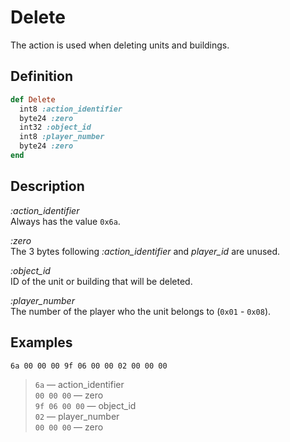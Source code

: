 # Delete

The action is used when deleting units and buildings.  

## Definition

```ruby
def Delete
  int8 :action_identifier
  byte24 :zero
  int32 :object_id
  int8 :player_number
  byte24 :zero
end
```

## Description

*:action_identifier*  
Always has the value `0x6a`.

*:zero*  
The 3 bytes following *:action_identifier* and *player_id* are unused.

*:object_id*  
ID of the unit or building that will be deleted.

*:player_number*  
The number of the player who the unit belongs to (`0x01` - `0x08`).

## Examples

`6a 00 00 00 9f 06 00 00 02 00 00 00`

>`6a` &mdash; action_identifier  
>`00 00 00` &mdash; zero  
>`9f 06 00 00` &mdash; object_id  
>`02` &mdash; player_number  
>`00 00 00` &mdash; zero
